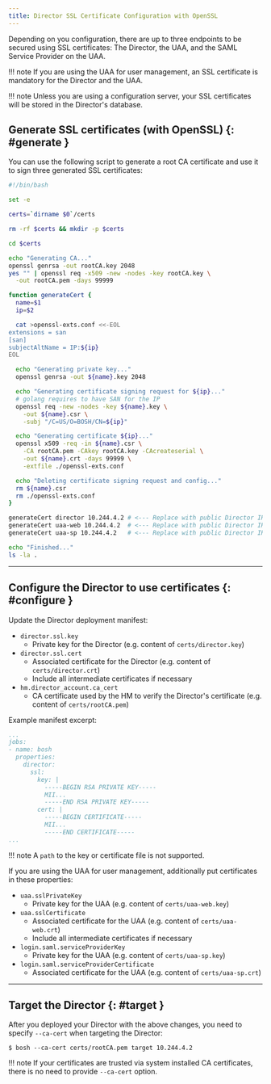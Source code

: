 ```yaml
---
title: Director SSL Certificate Configuration with OpenSSL
---
```


Depending on you configuration, there are up to three endpoints to be secured using SSL certificates: The Director, the UAA, and the SAML Service Provider on the UAA.

!!! note
    If you are using the UAA for user management, an SSL certificate is mandatory for the Director and the UAA.

!!! note
    Unless you are using a configuration server, your SSL certificates will be stored in the Director's database.

## Generate SSL certificates (with OpenSSL) {: #generate }

You can use the following script to generate a root CA certificate and use it to sign three generated SSL certificates:

```bash
#!/bin/bash

set -e

certs=`dirname $0`/certs

rm -rf $certs && mkdir -p $certs

cd $certs

echo "Generating CA..."
openssl genrsa -out rootCA.key 2048
yes "" | openssl req -x509 -new -nodes -key rootCA.key \
  -out rootCA.pem -days 99999

function generateCert {
  name=$1
  ip=$2

  cat >openssl-exts.conf <<-EOL
extensions = san
[san]
subjectAltName = IP:${ip}
EOL

  echo "Generating private key..."
  openssl genrsa -out ${name}.key 2048

  echo "Generating certificate signing request for ${ip}..."
  # golang requires to have SAN for the IP
  openssl req -new -nodes -key ${name}.key \
    -out ${name}.csr \
    -subj "/C=US/O=BOSH/CN=${ip}"

  echo "Generating certificate ${ip}..."
  openssl x509 -req -in ${name}.csr \
    -CA rootCA.pem -CAkey rootCA.key -CAcreateserial \
    -out ${name}.crt -days 99999 \
    -extfile ./openssl-exts.conf

  echo "Deleting certificate signing request and config..."
  rm ${name}.csr
  rm ./openssl-exts.conf
}

generateCert director 10.244.4.2 # <--- Replace with public Director IP
generateCert uaa-web 10.244.4.2  # <--- Replace with public Director IP
generateCert uaa-sp 10.244.4.2   # <--- Replace with public Director IP

echo "Finished..."
ls -la .
```

---
## Configure the Director to use certificates {: #configure }

Update the Director deployment manifest:

- `director.ssl.key`
    - Private key for the Director (e.g. content of `certs/director.key`)
- `director.ssl.cert`
    - Associated certificate for the Director (e.g. content of `certs/director.crt`)
    - Include all intermediate certificates if necessary
- `hm.director_account.ca_cert`
    - CA certificate used by the HM to verify the Director's certificate (e.g. content of `certs/rootCA.pem`)

Example manifest excerpt:

```yaml
...
jobs:
- name: bosh
  properties:
    director:
      ssl:
        key: |
          -----BEGIN RSA PRIVATE KEY-----
          MII...
          -----END RSA PRIVATE KEY-----
        cert: |
          -----BEGIN CERTIFICATE-----
          MII...
          -----END CERTIFICATE-----
...
```

!!! note
    A `path` to the key or certificate file is not supported.

If you are using the UAA for user management, additionally put certificates in these properties:

- `uaa.sslPrivateKey`
    - Private key for the UAA (e.g. content of `certs/uaa-web.key`)
- `uaa.sslCertificate`
    - Associated certificate for the UAA (e.g. content of `certs/uaa-web.crt`)
    - Include all intermediate certificates if necessary
- `login.saml.serviceProviderKey`
    - Private key for the UAA (e.g. content of `certs/uaa-sp.key`)
- `login.saml.serviceProviderCertificate`
    - Associated certificate for the UAA (e.g. content of `certs/uaa-sp.crt`)

---
## Target the Director {: #target }

After you deployed your Director with the above changes, you need to specify `--ca-cert` when targeting the Director:

```shell
$ bosh --ca-cert certs/rootCA.pem target 10.244.4.2
```

!!! note
    If your certificates are trusted via system installed CA certificates, there is no need to provide `--ca-cert` option.
